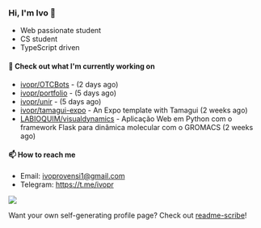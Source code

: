 ### Hi, I'm Ivo 👋

* Web passionate student
* CS student
* TypeScript driven

#### 👷 Check out what I'm currently working on

- [ivopr/OTCBots](https://github.com/ivopr/OTCBots) -  (2 days ago)
- [ivopr/portfolio](https://github.com/ivopr/portfolio) -  (5 days ago)
- [ivopr/unir](https://github.com/ivopr/unir) -  (5 days ago)
- [ivopr/tamagui-expo](https://github.com/ivopr/tamagui-expo) - An Expo template with Tamagui (2 weeks ago)
- [LABIOQUIM/visualdynamics](https://github.com/LABIOQUIM/visualdynamics) - Aplicação Web em Python com o framework Flask para dinâmica molecular com o GROMACS (2 weeks ago)

#### 📫 How to reach me

- Email: [ivoprovensi1@gmail.com](mailto://ivoprovensi1@gmail.com)
- Telegram: https://t.me/ivopr

![](https://github-readme-stats.vercel.app/api/top-langs/?username=ivopr&langs_count=10&layout=compact&theme=react&hide_border=true&bg_color=0D1117&title_color=5ce1e6&icon_color=5ce1e6)

Want your own self-generating profile page? Check out [readme-scribe](https://github.com/muesli/readme-scribe)!

